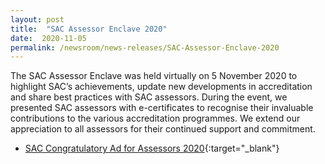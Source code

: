 ```yaml
---
layout: post
title:  "SAC Assessor Enclave 2020"
date:  2020-11-05
permalink: /newsroom/news-releases/SAC-Assessor-Enclave-2020
---
```


The SAC Assessor Enclave was held virtually on 5 November 2020 to highlight SAC’s achievements, update new developments in accreditation and share best practices with SAC assessors. During the event, we presented SAC assessors with e-certificates to recognise their invaluable contributions to the various accreditation programmes. We extend our appreciation to all assessors for their continued support and commitment.

* [SAC Congratulatory Ad for Assessors 2020](/files/documents/SAC-Congratulatory-ad-for-assessors-2020-final.pdf){:target="_blank"}

